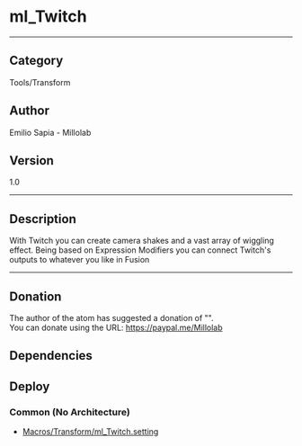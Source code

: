 # ml_Twitch
___

## Category
Tools/Transform

## Author
Emilio Sapia - Millolab

## Version
1.0

___

## Description
<p>With Twitch you can create camera shakes and a vast array of wiggling effect. 
	Being based on Expression Modifiers you can connect Twitch's outputs to whatever you like in Fusion </p>

___

## Donation
The author of the atom has suggested a donation of "".  
You can donate using the URL: <a href="https://paypal.me/Millolab">https://paypal.me/Millolab</a>
## Dependencies

## Deploy

### Common (No Architecture)

<ul>
<li><a href="https://gitlab.com/WeSuckLess/Reactor/-/blob/master/Atoms/com.Millolab.ml_Twitch/Macros/Transform/ml_Twitch.setting?ref_type=heads">Macros/Transform/ml_Twitch.setting</a></li>
</ul>
